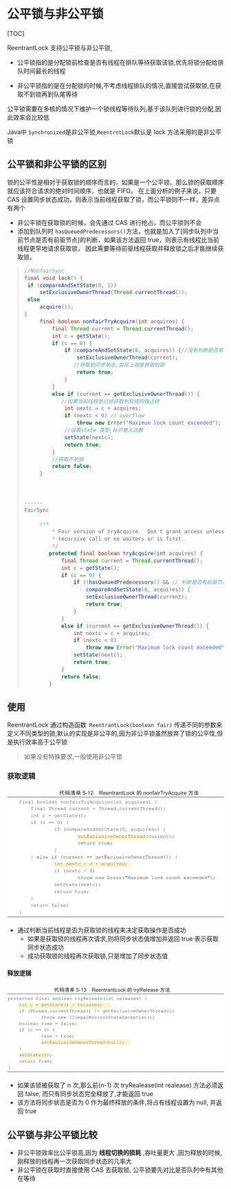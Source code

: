 # 公平锁与非公平锁

[TOC]

ReentrantLock 支持公平锁与非公平锁,

- 公平锁指的是分配锁前检查是否有线程在排队等待获取该锁,优先将锁分配给排队时间最长的线程

- 非公平锁指的是在分配锁的时候,不考虑线程排队的情况,直接尝试获取锁,在获取不到锁再到队尾等待

公平锁需要在多核的情况下维护一个锁线程等待队列,基于该队列进行锁的分配,因此效率会比较低

Java中 `Synchronized`是非公平锁,`ReentrntLock`默认是 lock 方法采用的是非公平锁

## 公平锁和非公平锁的区别

锁的公平性是相对于获取锁的顺序而言的，如果是一个公平锁，那么锁的获取顺序 就应该符合请求的绝对时间顺序，也就是 FIFO。 在上面分析的例子来说，只要 CAS 设置同步状态成功，则表示当前线程获取了锁，而公平锁则不一样，差异点 有两个

- 非公平锁在获取锁的时候，会先通过 CAS 进行抢占，而公平锁则不会
- 添加到队列时 `hasQueuedPredecessors()`方法，也就是加入了[同步队列中当前节点是否有前驱节点]的判断，如果该方法返回 true，则表示有线程比当前线程更早地请求获取锁， 因此需要等待前驱线程获取并释放锁之后才能继续获取锁。

> ```java
> //NonfairSync
> final void lock() {
>  if (compareAndSetState(0, 1))
>      setExclusiveOwnerThread(Thread.currentThread());
>  else
>      acquire(1);
> }
>      final boolean nonfairTryAcquire(int acquires) {
>          final Thread current = Thread.currentThread();
>          int c = getState();
>          if (c == 0) {
>              if (compareAndSetState(0, acquires)) {//没有判断是否有前驱节点,也就是说会
>                  setExclusiveOwnerThread(current);
>                 //获取到同步状态,实际上就是获取到锁
>                  return true;
>              }
>          }
>          else if (current == getExclusiveOwnerThread()) {
>             //如果当前线程是已经获取到现成的独占锁
>              int nextc = c + acquires;
>              if (nextc < 0) // overflow
>                  throw new Error("Maximum lock count exceeded");
>              //设置state 类型,标识重入次数  
>              setState(nextc);
>              return true;
>          }
>          //获取不到锁
>          return false;
>      }
> 
> 
> 
> ------
> FairSync
> 
>      /**
>          * Fair version of tryAcquire.  Don't grant access unless
>          * recursive call or no waiters or is first.
>          */
>         protected final boolean tryAcquire(int acquires) {
>             final Thread current = Thread.currentThread();
>             int c = getState();
>             if (c == 0) {
>                 if (!hasQueuedPredecessors() && // 判断是否有前驱节点
>                     compareAndSetState(0, acquires)) {
>                     setExclusiveOwnerThread(current);
>                     return true;
>                 }
>             }
>             else if (current == getExclusiveOwnerThread()) {
>                 int nextc = c + acquires;
>                 if (nextc < 0)
>                     throw new Error("Maximum lock count exceeded");
>                 setState(nextc);
>                 return true;
>             }
>             return false;
>         }
> ```

## 使用

ReentrantLock 通过构造函数` ReentrantLock(boolean fair)` 传递不同的参数来定义不同类型的锁,默认的实现是非公平的,因为非公平锁虽然放弃了锁的公平性,但是执行效率高于公平锁

> 如果没有特殊要求,一般使用非公平锁



### 获取逻辑

<img src="../../../assets/image-20200326212943035.png" alt="image-20200326212943035" style="zoom:50%;" />

- 通过判断当前线程是否为获取锁的线程来决定获取操作是否成功
  - 如果是获取锁的线程再次请求,则将同步状态值增加并返回 true 表示获取同步状态成功
  - 成功获取锁的线程再次获取锁,只是增加了同步状态值

#### 释放逻辑

<img src="../../../assets/IMG_59A5D2671218-1.jpeg" alt="IMG_59A5D2671218-1" style="zoom:50%;" />

- 如果该锁被获取了 n 次,那么前(n-1) 次 tryRealease(int realease) 方法必须返回 false, 而只有同步状态完全释放了,才能返回 true
- 该方法将同步状态是否为 0 作为最终释放的条件,将占有线程设置为 null, 并返回 true

## 公平锁与非公平锁比较

- 非公平锁效率比公平锁高,因为 **线程切换的损耗** ,吞吐量更大 ,因为释放的时候,刚释放的线程再一次获取同步状态的几率大
- 非公平锁在获取时直接使用 CAS 去获取锁, 公平锁要先对比是否队列中有其他在等待



